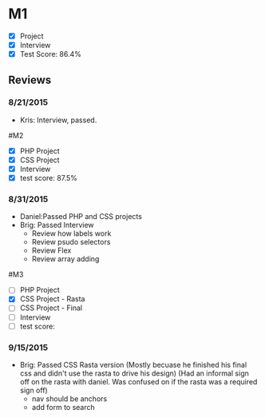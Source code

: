 # M1

- [x] Project
- [x] Interview
- [x] Test Score: 86.4%

## Reviews

### 8/21/2015
- Kris: Interview, passed. 

#M2

- [x] PHP Project
- [x] CSS Project
- [x] Interview
- [x] test score: 87.5%

### 8/31/2015
- Daniel:Passed PHP and CSS projects
- Brig: Passed Interview
  - Review how labels work
  - Review psudo selectors
  - Review Flex
  - Review array adding

#M3

- [ ] PHP Project
- [x] CSS Project - Rasta
- [ ] CSS Project - Final
- [ ] Interview
- [ ] test score: 

### 9/15/2015
- Brig: Passed CSS Rasta version (Mostly becuase he finished his final css and didn't use the rasta to drive his design) (Had an informal sign off on the rasta with daniel. Was confused on if the rasta was a required sign off)
  - nav should be anchors
  - add form to search

